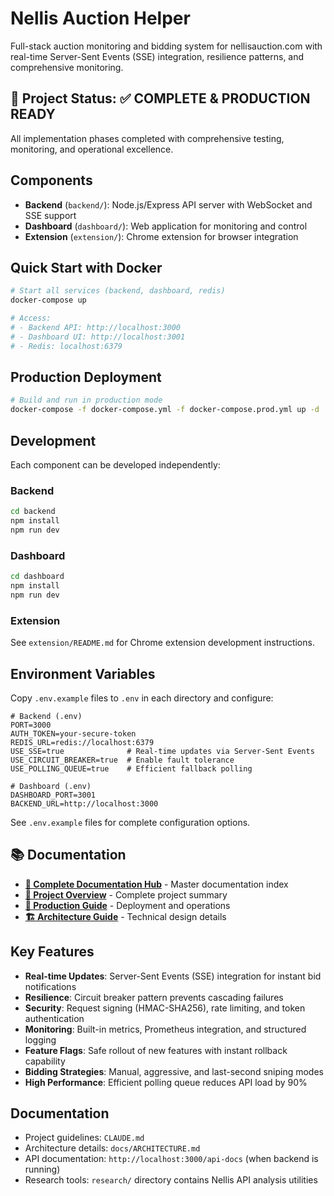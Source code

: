 # Nellis Auction Helper

Full-stack auction monitoring and bidding system for nellisauction.com with real-time Server-Sent Events (SSE) integration, resilience patterns, and comprehensive monitoring.

## 🎯 Project Status: ✅ COMPLETE & PRODUCTION READY

All implementation phases completed with comprehensive testing, monitoring, and operational excellence.

## Components

- **Backend** (`backend/`): Node.js/Express API server with WebSocket and SSE support
- **Dashboard** (`dashboard/`): Web application for monitoring and control
- **Extension** (`extension/`): Chrome extension for browser integration

## Quick Start with Docker

```bash
# Start all services (backend, dashboard, redis)
docker-compose up

# Access:
# - Backend API: http://localhost:3000
# - Dashboard UI: http://localhost:3001
# - Redis: localhost:6379
```

## Production Deployment

```bash
# Build and run in production mode
docker-compose -f docker-compose.yml -f docker-compose.prod.yml up -d
```

## Development

Each component can be developed independently:

### Backend
```bash
cd backend
npm install
npm run dev
```

### Dashboard
```bash
cd dashboard
npm install
npm run dev
```

### Extension
See `extension/README.md` for Chrome extension development instructions.

## Environment Variables

Copy `.env.example` files to `.env` in each directory and configure:

```env
# Backend (.env)
PORT=3000
AUTH_TOKEN=your-secure-token
REDIS_URL=redis://localhost:6379
USE_SSE=true              # Real-time updates via Server-Sent Events
USE_CIRCUIT_BREAKER=true  # Enable fault tolerance
USE_POLLING_QUEUE=true    # Efficient fallback polling

# Dashboard (.env)
DASHBOARD_PORT=3001
BACKEND_URL=http://localhost:3000
```

See `.env.example` files for complete configuration options.

## 📚 Documentation

- **[📖 Complete Documentation Hub](docs/README.md)** - Master documentation index
- **[🎯 Project Overview](docs/PROJECT_OVERVIEW.md)** - Complete project summary
- **[🚀 Production Guide](docs/PRODUCTION_READINESS_CHECKLIST.md)** - Deployment and operations
- **[🏗️ Architecture Guide](docs/ARCHITECTURE.md)** - Technical design details

## Key Features

- **Real-time Updates**: Server-Sent Events (SSE) integration for instant bid notifications
- **Resilience**: Circuit breaker pattern prevents cascading failures
- **Security**: Request signing (HMAC-SHA256), rate limiting, and token authentication
- **Monitoring**: Built-in metrics, Prometheus integration, and structured logging
- **Feature Flags**: Safe rollout of new features with instant rollback capability
- **Bidding Strategies**: Manual, aggressive, and last-second sniping modes
- **High Performance**: Efficient polling queue reduces API load by 90%

## Documentation

- Project guidelines: `CLAUDE.md`
- Architecture details: `docs/ARCHITECTURE.md`
- API documentation: `http://localhost:3000/api-docs` (when backend is running)
- Research tools: `research/` directory contains Nellis API analysis utilities